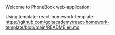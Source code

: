 Welcome to PhoneBook web-application!

Using template: react-homework-template- https://github.com/goitacademy/react-homework-template/blob/main/README.en.md
